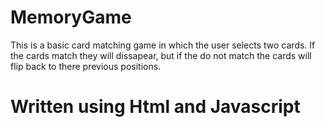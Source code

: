 # MemoryGame
This is a basic card matching game in which the user selects two cards. If the cards match they will dissapear, but if the do not match the cards will flip back to there previous positions.

# Written using Html and Javascript
